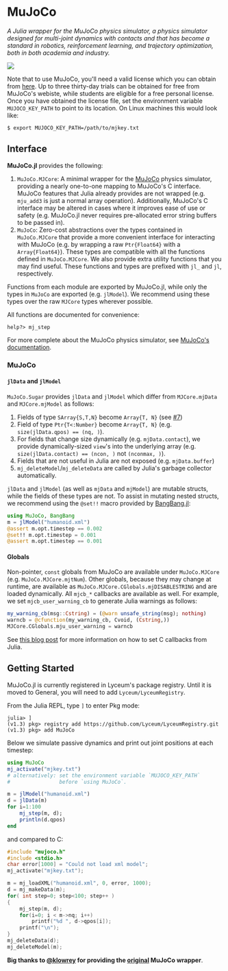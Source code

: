 # MuJoCo

*A Julia wrapper for the MuJoCo physics simulator, a physics simulator designed for
multi-joint dynamics with contacts and that has become a standard in robotics,
reinforcement learning, and trajectory optimization, both in both academia and industry.*

![](https://github.com/Lyceum/MuJoCo.jl/workflows/CI/badge.svg)

Note that to use MuJoCo, you'll need a valid license which you can obtain from
[here](https://www.roboti.us/license.html). Up to three thirty-day trials can be obtained
for free from MuJoCo's webiste, while students are eligible for a free personal license.
Once you have obtained the license file, set the environment variable `MUJOCO_KEY_PATH`
to point to its location. On Linux machines this would look like:
```
$ export MUJOCO_KEY_PATH=/path/to/mjkey.txt
```

## Interface

**MuJoCo.jl** provides the following:

1. `MuJoCo.MJCore`: A minimal wrapper for the [MuJoCo](http://mujoco.org/) physics simulator,
    providing a nearly one-to-one mapping to MuJoCo's C interface. MuJoCo features that Julia already
    provides are not wrapped (e.g. `mju_add3` is just a normal array operation). Additionally, MuJoCo's
    C interface may be altered in cases where it improves ease of use or safety (e.g. MuJoCo.jl never
    requires pre-allocated error string buffers to be passed in).
2. `MuJoCo`: Zero-cost abstractions over the types contained in `MuJoCo.MJCore` that
    provide a more convenient interface for interacting with MuJoCo (e.g. by wrapping a raw
   `Ptr{Float64}` with a `Array{Float64}`). These types are compatible with all the functions
   defined in `MuJoCo.MJCore`. We also provide extra utility functions that you may find useful. These functions and types are prefixed with `jl_` and `jl`, respectively.

Functions from each module are exported by MuJoCo.jl, while only the types in `MuJoCo` are exported (e.g. `jlModel`). We recommend using these types over the raw `MJCore` types wherever possible.

All functions are documented for convenience:
```
help?> mj_step
```

For more complete about the MuJoCo physics simulator, see [MuJoCo's documentation](http://www.mujoco.org/book).


### MuJoCo


#### `jlData` and `jlModel`

`MuJoCo.Sugar` provides `jlData` and `jlModel` which differ from `MJCore.mjData` and `MJCore.mjModel` as follows:

   1) Fields of type `SArray{S,T,N}` become `Array{T, N}` (see [#7](https://github.com/Lyceum/MuJoCo.jl/issues/7))
   2) Field of type `Ptr{T<:Number}` become `Array{T, N}` (e.g. `size(jlData.qpos) == (nq, )`).
   3) For fields that change size dynamically (e.g. `mjData.contact`), we provide
      dynamically-sized `view`'s into the underlying array (e.g. `size(jlData.contact) == (ncon, )` not `(nconmax, )`).
   4) Fields that are not useful in Julia are not exposed (e.g. `mjData.buffer`)
   5) `mj_deleteModel`/`mj_deleteData` are called by Julia's garbage collector automatically.

`jlData` and `jlModel` (as well as `mjData` and `mjModel`) are mutable structs, while the fields of these types are not. To assist in mutating nested structs, we recommend using the `@set!!` macro provided by [BangBang.jl](https://github.com/tkf/BangBang.jl):
```julia
using MuJoCo, BangBang
m = jlModel("humanoid.xml")
@assert m.opt.timestep == 0.002
@set!! m.opt.timestep = 0.001
@assert m.opt.timestep == 0.001
```

#### Globals

Non-pointer, `const` globals from MuJoCo are available under `MuJoCo.MJCore` (e.g. `MuJoCo.MJCore.mjtNum`). Other globals, because they may change at runtime, are available as `MuJoCo.MJCore.CGlobals.mjDISABLESTRING` and are loaded dynamically. All `mjcb_*` callbacks are available as well. For example, we set `mjcb_user_warning_cb` to generate Julia warnings as follows:
```julia
my_warning_cb(msg::Cstring) = (@warn unsafe_string(msg); nothing)
warncb = @cfunction(my_warning_cb, Cvoid, (Cstring,))
MJCore.CGlobals.mju_user_warning = warncb
```
See [this blog post](https://julialang.org/blog/2013/05/callback) for more information on how to set C callbacks from Julia.

## Getting Started
MuJoCo.jl is currently registered in Lyceum's package registry. Until it is moved to General, you will need to add `Lyceum/LyceumRegistry`.

From the Julia REPL, type `]` to enter Pkg mode:
```julia-repl
julia> ]
(v1.3) pkg> registry add https://github.com/Lyceum/LyceumRegistry.git
(v1.3) pkg> add MuJoCo
```

Below we simulate passive dynamics and print out joint positions
at each timestep:
```julia
using MuJoCo
mj_activate("mjkey.txt")
# alternatively: set the environment variable `MUJOCO_KEY_PATH`
#                before `using MuJoCo`.

m = jlModel("humanoid.xml")
d = jlData(m)
for i=1:100
    mj_step(m, d);
    println(d.qpos)
end
```

and compared to C:
```c
#include "mujoco.h"
#include <stdio.h>
char error[1000] = "Could not load xml model";
mj_activate("mjkey.txt");

m = mj_loadXML("humanoid.xml", 0, error, 1000);
d = mj_makeData(m);
for( int step=0; step<100; step++ )
{
    mj_step(m, d);
    for(i=0; i < m->nq; i++)
        printf("%d ", d->qpos[i]);
    printf("\n");
}
mj_deleteData(d);
mj_deleteModel(m);
```

**Big thanks to [@klowrey](https://github.com/klowrey) for providing the [original](https://github.com/klowrey/MuJoCo.jl) MuJoCo wrapper**.
